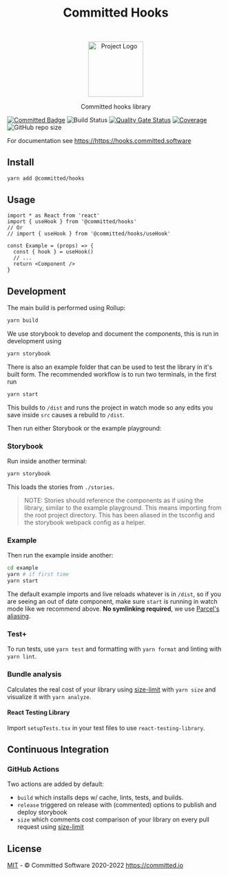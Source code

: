 <h1 align="center">Committed Hooks</h1>
<br>
<p align="center">
  <img src="https://committed.io/Logo.svg" width="128px" alt="Project Logo"/>
</p>
<p align="center">
  Committed hooks library
</p>

[![Committed Badge](https://img.shields.io/endpoint?url=https%3A%2F%2Fcommitted.io%2Fbadge)](https://committed.io)
![Build Status](https://github.com/commitd/hooks/workflows/build/badge.svg?branch=main)
[![Quality Gate Status](https://sonarcloud.io/api/project_badges/measure?project=commitd_hooks&metric=alert_status)](https://sonarcloud.io/dashboard?id=commitd_hooks)
[![Coverage](https://sonarcloud.io/api/project_badges/measure?project=commitd_hooks&metric=coverage)](https://sonarcloud.io/dashboard?id=commitd_hooks)
![GitHub repo size](https://img.shields.io/github/repo-size/commitd/hooks)

For documentation see <https://https://hooks.committed.software>

## Install

```bash
yarn add @committed/hooks
```

## Usage

```tsx
import * as React from 'react'
import { useHook } from '@committed/hooks'
// Or
// import { useHook } from '@committed/hooks/useHook'

const Example = (props) => {
  const { hook } = useHook()
  // ...
  return <Component />
}
```

## Development

The main build is performed using Rollup:

```bash
yarn build
```

We use storybook to develop and document the components, this is run in development using

```bash
yarn storybook
```

There is also an example folder that can be used to test the library in it's built form. The recommended workflow is to run two terminals, in the first run

```bash
yarn start
```

This builds to `/dist` and runs the project in watch mode so any edits you save inside `src` causes a rebuild to `/dist`.

Then run either Storybook or the example playground:

### Storybook

Run inside another terminal:

```bash
yarn storybook
```

This loads the stories from `./stories`.

> NOTE: Stories should reference the components as if using the library, similar to the example playground. This means importing from the root project directory. This has been aliased in the tsconfig and the storybook webpack config as a helper.

### Example

Then run the example inside another:

```bash
cd example
yarn # if first time
yarn start
```

The default example imports and live reloads whatever is in `/dist`, so if you are seeing an out of date component, make sure `start` is running in watch mode like we recommend above. **No symlinking required**, we use [Parcel's aliasing](https://parceljs.org/module_resolution.html#aliases).

### Test+

To run tests, use `yarn test` and formatting with `yarn format` and linting with `yarn lint`.

### Bundle analysis

Calculates the real cost of your library using [size-limit](https://github.com/ai/size-limit) with `yarn size` and visualize it with `yarn analyze`.

#### React Testing Library

Import `setupTests.tsx` in your test files to use `react-testing-library`.

## Continuous Integration

### GitHub Actions

Two actions are added by default:

- `build` which installs deps w/ cache, lints, tests, and builds.
- `release` triggered on release with (commented) options to publish and deploy storybook
- `size` which comments cost comparison of your library on every pull request using [size-limit](https://github.com/ai/size-limit)

## License

[MIT](/LICENSE) - © Committed Software 2020-2022 <https://committed.io>

